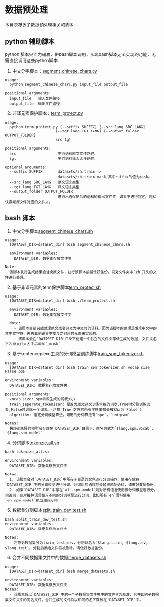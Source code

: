 # 数据预处理
本目录存放了数据预处理相关的脚本

## python 辅助脚本
python 脚本只作为辅助，供bash脚本调用，实现bash脚本无法实现的功能，无需直接调用这些python脚本

1. 中文分字脚本：[segment_chinese_chars.py](./python/segment_chinese_chars.py)
```
usage:
  python segment_chinese_chars.py input_file output_file

positional arguments:
  input_file   输入文件路径
  output_file  输出文件路径
```

2. 非译元素保护脚本：[term_protect.py](./python/term_protect.py)
```
usage:
  python term_protect.py [--suffix SUFFIX] [--src_lang SRC_LANG]
                       [--tgt_lang TGT_LANG] [--output_folder OUTPUT_FOLDER]
                       src tgt

positional arguments:
  src                   平行语料原文文件路径。
  tgt                   平行语料译文文件路径。

optional arguments:
  --suffix SUFFIX       datasets/zh.train ->
                        datasets/zh.train.mask,其中suffix的值为mask。
  --src_lang SRC_LANG   原文语言类型
  --tgt_lang TGT_LANG   译文语言类型
  --output_folder OUTPUT_FOLDER
                        进行术语保护后的语料的输出文件夹，如果不进行指定，则默认存如原文件对应的文件夹。
```

## bash 脚本
1. 中文分字脚本[segment_chinese_chars.sh](./segment_chinese_chars.sh) 
```
usage:
  [DATASET_DIR=dataset_dir] bash segment_chinese_chars.sh

  environment variables:
    DATASET_DIR: 数据集存放文件夹

Note:
  该脚本执行生成结果会替换原文件，执行该脚本前请做好备份。只对文件夹中`zh`开头的文件进行处理。
```

2. 基于非译元素的term保护脚本[term_protect.sh](./term_protect.sh)
```
usage:
  [DATASET_DIR=dataset_dir] bash ./term_protect.sh

  environment variables:
    DATASET_DIR: 数据集存放文件夹

  Note:
    - 该脚本目前只能处理原文或者译文为中文时的语料。因为该脚本的原理是发现中文中的非中文字符，再去其他语言中找与之对应的元素来实现的。
    - 该脚本会在`DATASET_DIR`目录下创建一个独立的文件夹存储生成的数据, 文件夹名字为原文件夹名字后面加`_mask`
```


3. 基于sentencepiece工具的分词模型训练脚本[train_spm_tokenizer.sh](./train_spm_tokenizer.sh)
```
usage:
  [DATASET_DIR=dataset_dir] bash train_spm_tokenizer.sh vocab_size False bpe

environment variables:
  DATASET_DIR: 数据集存放文件夹

positional arguments:
  vocab_size: spm训练生成的词表大小
  train_seperate_tokenizer: 是否为原文译文训练单独的词表,True时分别训练词表,False时训练一个词表。（注意`True`之外的所有字符串都会被默认为`False`）
  algorithm: 指定分词模型算法。可用的分词算法有`bpe`，`unigram`

Notes:
  最终训练好的模型会存放在`DATASET_DIR`目录下，命名方式为`$lang.spm.vocab`，`$lang.spm.model`
```

4. 分词脚本[tokenzie_all.sh](./tokenize_all.sh)
```
bash tokenize_all.sh

environment variables:
  DATASET_DIR: 数据集存放文件夹

Notes:
  1. 该脚本会对`DATASET_DIR`中所有子目录的文件进行分词操作，使用存放在`DATASET_DIR`中的分词模型进行分词。分词后的语料将会替换原始语料，请做好数据备份。
  2. 如果`DATASET_DIR`中存在`all.spm.model`则对所有语言使用该分词模型进行分。词否则，则对每种语言使用不同的分词模型进行分词，比如所有`en`语料使用`en.spm.model`模型进行分词
```

5. 数据集分割脚本[split_train_dev_test.sh](./split_train_dev_test.sh)
```
bash split_train_dev_test.sh
environment variables:
  DATASET_DIR: 数据集存放文件夹

Notes:
  - 将原始数据集分为train,test,dev，分别命名为`$lang.train, $lang.dev, $lang.test`。分割后原始文件将被删除，请做好数据备份。
```


6. 合并不同数据集文件中的数据[merge_datasets.sh](./merge_datasets.sh)
```
usage:
  [DATASET_DIR=dataset_dir] bash merge_datasets.sh

environment variables:
  DATASET_DIR: 数据集存放文件夹
Notes:
  - 该脚本将以`DATASET_DIR`中的一个子数据集文件夹中的文件作为基准，合并其他子数据集文件夹中的同名文件。合并生成的文件将以相同的名字存放在`DATASET_DIR`中。
```

